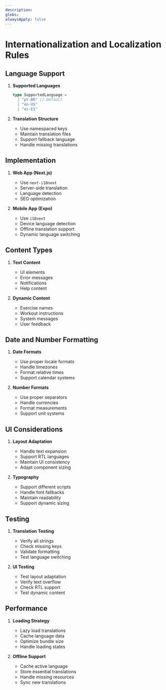 ```yaml
---
description: 
globs: 
alwaysApply: false
---
```

# Internationalization and Localization Rules

## Language Support

1. **Supported Languages**
   ```typescript
   type SupportedLanguage =
     | "pt-BR" // Default
     | "en-US"
     | "es-ES"
   ```

2. **Translation Structure**
   - Use namespaced keys
   - Maintain translation files
   - Support fallback language
   - Handle missing translations

## Implementation

1. **Web App (Next.js)**
   - Use `next-i18next`
   - Server-side translation
   - Language detection
   - SEO optimization

2. **Mobile App (Expo)**
   - Use `i18next`
   - Device language detection
   - Offline translation support
   - Dynamic language switching

## Content Types

1. **Text Content**
   - UI elements
   - Error messages
   - Notifications
   - Help content

2. **Dynamic Content**
   - Exercise names
   - Workout instructions
   - System messages
   - User feedback

## Date and Number Formatting

1. **Date Formats**
   - Use proper locale formats
   - Handle timezones
   - Format relative times
   - Support calendar systems

2. **Number Formats**
   - Use proper separators
   - Handle currencies
   - Format measurements
   - Support unit systems

## UI Considerations

1. **Layout Adaptation**
   - Handle text expansion
   - Support RTL languages
   - Maintain UI consistency
   - Adapt component sizing

2. **Typography**
   - Support different scripts
   - Handle font fallbacks
   - Maintain readability
   - Support dynamic sizing

## Testing

1. **Translation Testing**
   - Verify all strings
   - Check missing keys
   - Validate formatting
   - Test language switching

2. **UI Testing**
   - Test layout adaptation
   - Verify text overflow
   - Check RTL support
   - Test dynamic content

## Performance

1. **Loading Strategy**
   - Lazy load translations
   - Cache language data
   - Optimize bundle size
   - Handle loading states

2. **Offline Support**
   - Cache active language
   - Store essential translations
   - Handle missing resources
   - Sync new translations
